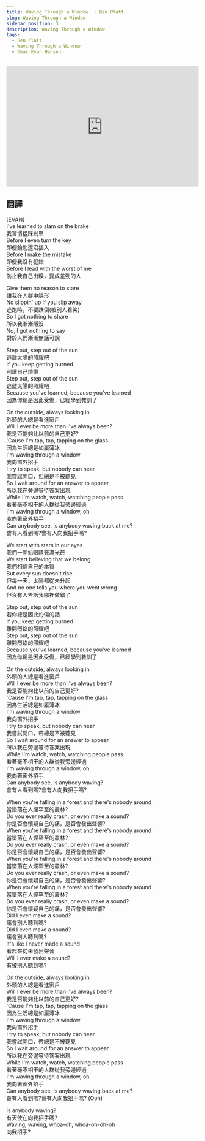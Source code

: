 ```yaml
---
title: Waving Through a Window  - Ben Platt
slug: Waving Through a Window 
sidebar_position: 3
description: Waving Through a Window 
tags:
  - Ben Platt
  - Waving Through a Window 
  - Dear Evan Hansen
---
```

  
  <iframe width="100%" height="315" src="https://www.youtube.com/embed/kfnMvo87fQU" title="YouTube video player" frameborder="0" allow="accelerometer; autoplay; clipboard-write; encrypted-media; gyroscope; picture-in-picture; web-share" allowfullscreen></iframe>

## 翻譯
[EVAN]  
I've learned to slam on the brake  
我習慣猛踩剎車  
Before I even turn the key  
即便鑰匙還沒插入  
Before I make the mistake  
即便我沒有犯錯  
Before I lead with the worst of me  
防止我自己出糗，變成差勁的人  
  
Give them no reason to stare  
讓我在人群中隱形  
No slippin' up if you slip away  
逃跑時，不要跌倒(被別人看笑)  
So I got nothing to share  
所以我漸漸隱沒  
No, I got nothing to say  
對於人們漸漸無話可說  
  
Step out, step out of the sun  
逃離太陽的照耀吧  
If you keep getting burned  
別讓自己燒傷  
Step out, step out of the sun  
逃離太陽的照耀吧  
Because you've learned, because you've learned  
因為你總是因此受傷，已經學到教訓了  
  
On the outside, always looking in  
外頭的人總是看進窗戶  
Will I ever be more than I've always been?  
我是否能夠比以前的自己更好?  
'Cause I'm tap, tap, tapping on the glass  
因為生活總是如履薄冰  
I'm waving through a window  
我向窗外招手  
I try to speak, but nobody can hear  
我嘗試開口，但總是不被聽見  
So I wait around for an answer to appear  
所以我在旁邊等待答案出現  
While I'm watch, watch, watching people pass  
看著毫不相干的人群從我旁邊經過  
I'm waving through a window, oh  
我向著窗外招手  
Can anybody see, is anybody waving back at me?  
會有人看到嗎?會有人向我招手嗎?  
  
We start with stars in our eyes  
我們一開始眼睛充滿光芒  
We start believing that we belong  
我們相信自己的本質  
But every sun doesn't rise  
但每一天，太陽都從未升起  
And no one tells you where you went wrong  
但沒有人告訴我哪裡做錯了  
  
Step out, step out of the sun  
若你總是因此灼傷的話  
If you keep getting burned  
離開烈焰的照耀吧  
Step out, step out of the sun  
離開烈焰的照耀吧  
Because you've learned, because you've learned  
因為你總是因此受傷，已經學到教訓了  
  
On the outside, always looking in  
外頭的人總是看進窗戶  
Will I ever be more than I've always been?  
我是否能夠比以前的自己更好?  
'Cause I'm tap, tap, tapping on the glass  
因為生活總是如履薄冰  
I'm waving through a window  
我向窗外招手  
I try to speak, but nobody can hear  
我嘗試開口，帶總是不被聽見  
So I wait around for an answer to appear  
所以我在旁邊等待答案出現  
While I'm watch, watch, watching people pass  
看著毫不相干的人群從我旁邊經過  
I'm waving through a window, oh  
我向著窗外招手  
Can anybody see, is anybody waving?  
會有人看到嗎?會有人向我招手嗎?  
  
When you're falling in a forest and there's nobody around  
當墜落在人煙罕至的叢林?  
Do you ever really crash, or even make a sound?  
你是否會懷疑自己的痛，是否會發出聲響?  
When you're falling in a forest and there's nobody around  
當墜落在人煙罕至的叢林?  
Do you ever really crash, or even make a sound?  
你是否會懷疑自己的痛，是否會發出聲響?  
When you're falling in a forest and there's nobody around  
當墜落在人煙罕至的叢林?  
Do you ever really crash, or even make a sound?  
你是否會懷疑自己的痛，是否會發出聲響?  
When you're falling in a forest and there's nobody around  
當墜落在人煙罕至的叢林?  
Do you ever really crash, or even make a sound?  
你是否會懷疑自己的痛，是否會發出聲響?  
Did I even make a sound?  
痛會別人聽到嗎?  
Did I even make a sound?  
痛會別人聽到嗎?  
It's like I never made a sound  
看起來從未發出聲音  
Will I ever make a sound?  
有被別人聽到嗎?  
  
On the outside, always looking in  
外頭的人總是看進窗戶  
Will I ever be more than I've always been?  
我是否能夠比以前的自己更好?  
'Cause I'm tap, tap, tapping on the glass  
因為生活總是如履薄冰  
I'm waving through a window  
我向窗外招手  
I try to speak, but nobody can hear  
我嘗試開口，帶總是不被聽見  
So I wait around for an answer to appear  
所以我在旁邊等待答案出現  
While I'm watch, watch, watching people pass  
看著毫不相干的人群從我旁邊經過  
I'm waving through a window, oh  
我向著窗外招手  
Can anybody see, is anybody waving back at me?  
會有人看到嗎?會有人向我招手嗎? (Ooh)  
  
Is anybody waving?  
有天使在向我招手嗎?  
Waving, waving, whoa-oh, whoa-oh-oh-oh  
向我招手?  

